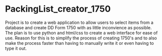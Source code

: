 # PackingList_creator_1750

Project is to create a web application to allow users to select items from a database and create  DD Form 1750 with as little inconvience as possible. The plan is to use python and html/css to create a web interface for ease of use. Reason for this is to simplify the process of creating 1750's and to also make the process faster than having to manually write it or even having to type it out.
